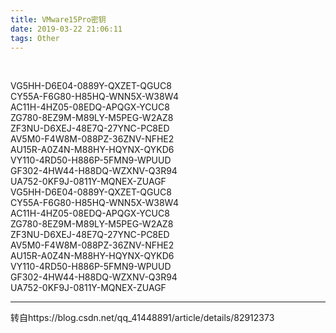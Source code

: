 ```yaml
---
title: VMware15Pro密钥
date: 2019-03-22 21:06:11
tags: Other
---
```


 <br>

VG5HH-D6E04-0889Y-QXZET-QGUC8
<br> CY55A-F6G80-H85HQ-WNN5X-W38W4
<br> AC11H-4HZ05-08EDQ-APQGX-YCUC8
<br> ZG780-8EZ9M-M89LY-M5PEG-W2AZ8
<br> ZF3NU-D6XEJ-48E7Q-27YNC-PC8ED
<br> AV5M0-F4W8M-088PZ-36ZNV-NFHE2
<br> AU15R-A0Z4N-M88HY-HQYNX-QYKD6
<br> VY110-4RD50-H886P-5FMN9-WPUUD
<br> GF302-4HW44-H88DQ-WZXNV-Q3R94
<br> UA752-0KF9J-0811Y-MQNEX-ZUAGF
<br> VG5HH-D6E04-0889Y-QXZET-QGUC8
<br> CY55A-F6G80-H85HQ-WNN5X-W38W4
<br> AC11H-4HZ05-08EDQ-APQGX-YCUC8
<br> ZG780-8EZ9M-M89LY-M5PEG-W2AZ8
<br> ZF3NU-D6XEJ-48E7Q-27YNC-PC8ED
<br> AV5M0-F4W8M-088PZ-36ZNV-NFHE2
<br> AU15R-A0Z4N-M88HY-HQYNX-QYKD6
<br> VY110-4RD50-H886P-5FMN9-WPUUD
<br> GF302-4HW44-H88DQ-WZXNV-Q3R94
<br> UA752-0KF9J-0811Y-MQNEX-ZUAGF

---
转自https://blog.csdn.net/qq_41448891/article/details/82912373